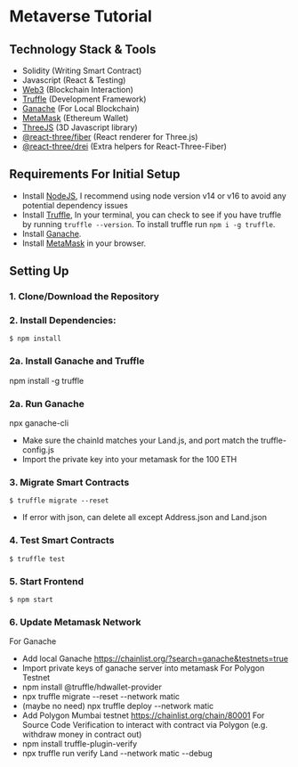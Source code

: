 # Metaverse Tutorial

## Technology Stack & Tools

- Solidity (Writing Smart Contract)
- Javascript (React & Testing)
- [Web3](https://web3js.readthedocs.io/en/v1.5.2/) (Blockchain Interaction)
- [Truffle](https://www.trufflesuite.com/docs/truffle/overview) (Development Framework)
- [Ganache](https://www.trufflesuite.com/ganache) (For Local Blockchain)
- [MetaMask](https://metamask.io/) (Ethereum Wallet)
- [ThreeJS](https://threejs.org/docs/index.html) (3D Javascript library)
- [@react-three/fiber](https://docs.pmnd.rs/react-three-fiber/getting-started/introduction) (React renderer for Three.js)
- [@react-three/drei](https://docs.pmnd.rs/drei/introduction) (Extra helpers for React-Three-Fiber)

## Requirements For Initial Setup
- Install [NodeJS](https://nodejs.org/en/), I recommend using node version v14 or v16 to avoid any potential dependency issues
- Install [Truffle](https://www.trufflesuite.com/docs/truffle/overview), In your terminal, you can check to see if you have truffle by running `truffle --version`. To install truffle run `npm i -g truffle`.
- Install [Ganache](https://www.trufflesuite.com/ganache).
- Install [MetaMask](https://metamask.io/) in your browser.

## Setting Up
### 1. Clone/Download the Repository

### 2. Install Dependencies:
`$ npm install `

### 2a. Install Ganache and Truffle
npm install -g truffle

### 2a. Run Ganache
npx ganache-cli
* Make sure the chainId matches your Land.js, and port match the truffle-config.js
* Import the private key into your metamask for the 100 ETH 

### 3. Migrate Smart Contracts
`$ truffle migrate --reset`
* If error with json, can delete all except Address.json and Land.json

### 4. Test Smart Contracts
`$ truffle test`

### 5. Start Frontend
`$ npm start`

### 6. Update Metamask Network 
For Ganache
* Add local Ganache https://chainlist.org/?search=ganache&testnets=true
* Import private keys of ganache server into metamask
For Polygon Testnet
* npm install @truffle/hdwallet-provider
* npx truffle migrate --reset --network matic
* (maybe no need) npx truffle deploy --network matic
* Add Polygon Mumbai testnet https://chainlist.org/chain/80001
For Source Code Verification to interact with contract via Polygon (e.g. withdraw money in contract out)
* npm install truffle-plugin-verify
* npx truffle run verify Land --network matic --debug

